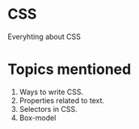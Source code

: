 # CSS
Everyhting about CSS

# Topics mentioned 
1) Ways to write CSS.
2) Properties related to text.
3) Selectors in CSS.
4) Box-model

